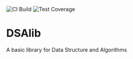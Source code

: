 ![CI Build](https://github.com/fparisio/DSAlib/actions/workflows/python-tests.yml/badge.svg)
![Test Coverage](./coverage.svg)

# DSAlib

A basic library for Data Structure and Algorithms
